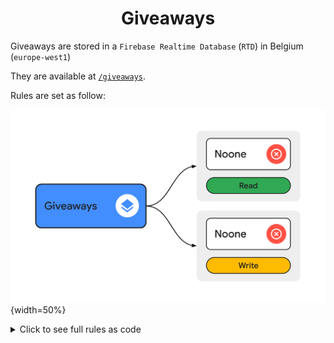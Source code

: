 <div align='center'>
    <h1><b>Giveaways</b></h1>
</div>

Giveaways are stored in a `Firebase Realtime Database` (`RTD`) in Belgium (`europe-west1`)

They are available at [`/giveaways`](https://rahneil-n3-co-default-rtdb.europe-west1.firebasedatabase.app/giveaways).

Rules are set as follow:

![rules](./rules.svg "Rules"){width=50%}

<details><summary>Click to see full rules as code</summary>
<br/>

```
".read": false,
".write": false
```

</details>
